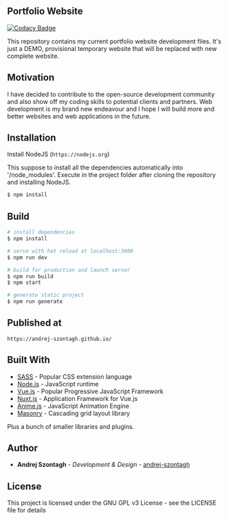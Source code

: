 ## Portfolio Website

[![Codacy Badge](https://api.codacy.com/project/badge/Grade/4f4291dde8dd4f5fbfc7e155e8413ae8)](https://www.codacy.com/app/andrej-szontagh/portfolio-website?utm_source=github.com&amp;utm_medium=referral&amp;utm_content=andrej-szontagh/portfolio-website&amp;utm_campaign=Badge_Grade)

This repository contains my current portfolio website development files.
It's just a DEMO, provisional temporary website that will be replaced with new complete website.

## Motivation

I have decided to contribute to the open-source development community and also show off my coding skills to potential clients and partners. Web development is my brand new endeavour and I hope I will build more and better websites and web applications in the future.

## Installation

Install NodeJS (`https://nodejs.org`)

This suppose to install all the dependencies automatically into '/node_modules'.
Execute in the project folder after cloning the repository and installing NodeJS.

```bash
$ npm install
```

## Build

``` bash
# install dependencies
$ npm install

# serve with hot reload at localhost:3000
$ npm run dev

# build for production and launch server
$ npm run build
$ npm start

# generate static project
$ npm run generate
```

## Published at

`https://andrej-szontagh.github.io/`

## Built With

* [SASS](https://sass-lang.com/) - Popular CSS extension language
* [Node.js](https://nodejs.org) - JavaScript runtime
* [Vue.js](https://vuejs.org) - Popular Progressive JavaScript Framework
* [Nuxt.js](https://nuxtjs.org) - Application Framework for Vue.js
* [Anime.js](http://animejs.com/) - JavaScript Animation Engine
* [Masonry](https://masonry.desandro.com/) - Cascading grid layout library

Plus a bunch of smaller libraries and plugins.

## Author

* **Andrej Szontagh** - *Development & Design* - [andrej-szontagh](https://github.com/andrej-szontagh)

## License

This project is licensed under the GNU GPL v3 License - see the LICENSE file for details
